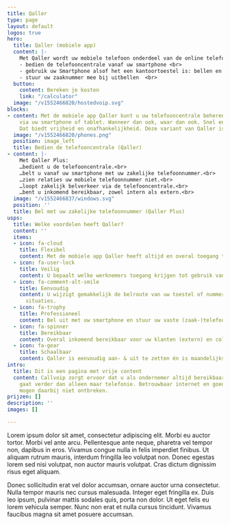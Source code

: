 ```yaml
---
title: Qaller
type: page
layout: default
logos: true
hero:
  title: Qaller (mobiele app)
  content: |-
    Met Qaller wordt uw mobiele telefoon onderdeel van de online telefooncentrale:
    - bedien de telefooncentrale vanaf uw smartphone <br>
    - gebruik uw Smartphone alsof het een kantoortoestel is: bellen en gebeld worden  <br>
    - stuur uw zaaknummer mee bij uitbellen  <br>
  button:
    content: Bereken je kosten
    link: "/calculator"
  image: "/v1552466820/hostedvoip.svg"
blocks:
- content: Met de mobiele app Qaller kunt u uw telefooncentrale beheren en bedienen
    via uw smartphone of tablet. Wanneer dan ook, waar dan ook. Snel en gemakkelijk.
    Dat biedt vrijheid en onafhankelijkheid. Deze variant van Qaller is <b>gratis</b>.
  image: "/v1552466820/phones.png"
  position: image_left
  title: Bedien de telefooncentrale (Qaller)
- content: |-
    Met Qaller Plus:
    …bedient u de telefooncentrale.<br>
    …belt u vanaf uw smartphone met uw zakelijke telefoonnummer.<br>
    …zien relaties uw mobiele telefoonnummer niet.<br>
    …loopt zakelijk belverkeer via de telefooncentrale.<br>
    …bent u inkomend bereikbaar, zowel intern als extern.<br>
  image: "/v1552466837/windows.svg"
  position: ''
  title: Bel met uw zakelijke telefoonnummer (Qaller Plus)
usps:
  title: Welke voordelen heeft Qaller?
  content: ''
  items:
  - icon: fa-cloud
    title: Flexibel
    content: Met de mobiele app Qaller heeft altijd en overal toegang tot uw telefooncentrale.
  - icon: fa-user-lock
    title: Veilig
    content: U bepaalt welke werknemers toegang krijgen tot gebruik van de app.
  - icon: fa-comment-alt-smile
    title: Eenvoudig
    content: U wijzigt gemakkelijk de belroute van uw toestel of nummers in ad hoc
      situaties.
  - icon: fa-trophy
    title: Professioneel
    content: Bel uit met uw smartphone en stuur uw vaste (zaak-)telefoonnummer mee!
  - icon: fa-spinner
    title: Bereikbaar
    content: Overal inkomend bereikbaar voor uw klanten (extern) en collega’s (intern).
  - icon: fa-gear
    title: Schaalbaar
    content: Qaller is eenvoudig aan- & uit te zetten én is maandelijks opzegbaar.
intro:
  title: Dit is een pagina met vrije content
  content: Callvoip zorgt ervoor dat u als ondernemer altijd bereikbaar bent, dat
    gaat verder dan alleen maar telefonie. Betrouwbaar internet en goede apparatuur
    mogen daarbij niet ontbreken.
prijzen: []
description: ''
images: []

---
```

Lorem ipsum dolor sit amet, consectetur adipiscing elit. Morbi eu auctor tortor. Morbi vel ante arcu. Pellentesque ante neque, pharetra vel tempor non, dapibus in eros. Vivamus congue nulla in felis imperdiet finibus. Ut aliquam rutrum mauris, interdum fringilla leo volutpat non. Donec egestas lorem sed nisi volutpat, non auctor mauris volutpat. Cras dictum dignissim risus eget aliquam.

Donec sollicitudin erat vel dolor accumsan, ornare auctor urna consectetur. Nulla tempor mauris nec cursus malesuada. Integer eget fringilla ex. Duis leo ipsum, pulvinar mattis sodales quis, porta non dolor. Ut eget felis eu lorem vehicula semper. Nunc non erat et nulla cursus tincidunt. Vivamus faucibus magna sit amet posuere accumsan.